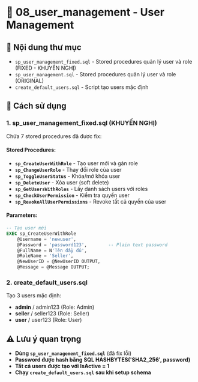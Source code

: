 # 👥 08_user_management - User Management

## 📁 **Nội dung thư mục**
- `sp_user_management_fixed.sql` - Stored procedures quản lý user và role (FIXED - KHUYẾN NGHỊ)
- `sp_user_management.sql` - Stored procedures quản lý user và role (ORIGINAL)
- `create_default_users.sql` - Script tạo users mặc định

## 🚀 **Cách sử dụng**

### **1. sp_user_management_fixed.sql (KHUYẾN NGHỊ)**
Chứa 7 stored procedures đã được fix:

#### **Stored Procedures:**
- **`sp_CreateUserWithRole`** - Tạo user mới và gán role
- **`sp_ChangeUserRole`** - Thay đổi role của user
- **`sp_ToggleUserStatus`** - Khóa/mở khóa user
- **`sp_DeleteUser`** - Xóa user (soft delete)
- **`sp_GetUsersWithRoles`** - Lấy danh sách users với roles
- **`sp_CheckUserPermission`** - Kiểm tra quyền user
- **`sp_RevokeAllUserPermissions`** - Revoke tất cả quyền của user

#### **Parameters:**
```sql
-- Tạo user mới
EXEC sp_CreateUserWithRole 
    @Username = 'newuser',
    @Password = 'password123',        -- Plain text password
    @FullName = N'Tên đầy đủ',
    @RoleName = 'Seller',
    @NewUserID = @NewUserID OUTPUT,
    @Message = @Message OUTPUT;
```

### **2. create_default_users.sql**
Tạo 3 users mặc định:
- **admin** / admin123 (Role: Admin)
- **seller** / seller123 (Role: Seller)
- **user** / user123 (Role: User)

## ⚠️ **Lưu ý quan trọng**
- **Dùng `sp_user_management_fixed.sql`** (đã fix lỗi)
- **Password được hash bằng SQL HASHBYTES('SHA2_256', password)**
- **Tất cả users được tạo với IsActive = 1**
- **Chạy `create_default_users.sql` sau khi setup schema**

